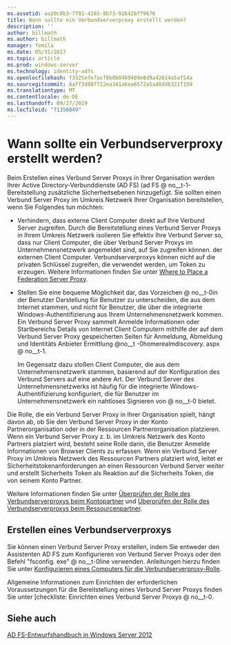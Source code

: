 ```yaml
---
ms.assetid: aa20c8b3-7f01-4165-8b73-92642bff9676
title: Wann sollte ein Verbundserverproxy erstellt werden?
description: ''
author: billmath
ms.author: billmath
manager: femila
ms.date: 05/31/2017
ms.topic: article
ms.prod: windows-server
ms.technology: identity-adfs
ms.openlocfilehash: f3325efe7acf8b0b0469489e8d9a42614a5af54a
ms.sourcegitcommit: 6aff3d88ff22ea141a6ea6572a5ad8dd6321f199
ms.translationtype: MT
ms.contentlocale: de-DE
ms.lasthandoff: 09/27/2019
ms.locfileid: "71358849"
---
```

# <a name="when-to-create-a-federation-server-proxy"></a>Wann sollte ein Verbundserverproxy erstellt werden?

Beim Erstellen eines Verbund Server Proxys in Ihrer Organisation werden Ihrer Active Directory-Verbunddienste (AD FS) \(ad FS @ no__t-1-Bereitstellung zusätzliche Sicherheitsebenen hinzugefügt. Sie sollten einen Verbund Server Proxy im Umkreis Netzwerk Ihrer Organisation bereitstellen, wenn Sie Folgendes tun möchten:  
  
-   Verhindern, dass externe Client Computer direkt auf Ihre Verbund Server zugreifen. Durch die Bereitstellung eines Verbund Server Proxys in Ihrem Umkreis Netzwerk isolieren Sie effektiv Ihre Verbund Server so, dass nur Client Computer, die über Verbund Server Proxys im Unternehmensnetzwerk angemeldet sind, auf Sie zugreifen können. der externen Client Computer. Verbundserverproxys können nicht auf die privaten Schlüssel zugreifen, die verwendet werden, um Token zu erzeugen. Weitere Informationen finden Sie unter [Where to Place a Federation Server Proxy](Where-to-Place-a-Federation-Server-Proxy.md).  
  
-   Stellen Sie eine bequeme Möglichkeit dar, das Vorzeichen @ no__t-0in der Benutzer Darstellung für Benutzer zu unterscheiden, die aus dem Internet stammen, und nicht für Benutzer, die über die integrierte Windows-Authentifizierung aus Ihrem Unternehmensnetzwerk kommen. Ein Verbund Server Proxy sammelt Anmelde Informationen oder Startbereichs Details von Internet Client Computern mithilfe der auf dem Verbund Server Proxy gespeicherten Seiten für Anmeldung, Abmeldung und Identitäts Anbieter Ermittlung @no__t -0homerealmdiscovery. aspx @ no__t-1.  
  
    Im Gegensatz dazu stoßen Client Computer, die aus dem Unternehmensnetzwerk stammen, basierend auf der Konfiguration des Verbund Servers auf eine andere Art. Der Verbund Server des Unternehmensnetzwerks ist häufig für die integrierte Windows-Authentifizierung konfiguriert, die für Benutzer im Unternehmensnetzwerk ein nahtloses Signieren von @ no__t-0 bietet.  
  
Die Rolle, die ein Verbund Server Proxy in Ihrer Organisation spielt, hängt davon ab, ob Sie den Verbund Server Proxy in der Konto Partnerorganisation oder in der Ressourcen Partnerorganisation platzieren. Wenn ein Verbund Server Proxy z. b. im Umkreis Netzwerk des Konto Partners platziert wird, besteht seine Rolle darin, die Benutzer Anmelde Informationen von Browser Clients zu erfassen. Wenn ein Verbund Server Proxy im Umkreis Netzwerk des Ressourcen Partners platziert wird, leitet er Sicherheitstokenanforderungen an einen Ressourcen Verbund Server weiter und erstellt Sicherheits Token als Reaktion auf die Sicherheits Token, die von seinem Konto Partner.  
  
Weitere Informationen finden Sie unter [Überprüfen der Rolle des Verbundserverproxys beim Kontopartner](Review-the-Role-of-the-Federation-Server-Proxy-in-the-Account-Partner.md) und [Überprüfen der Rolle des Verbundserverproxys beim Ressourcenpartner](Review-the-Role-of-the-Federation-Server-Proxy-in-the-Resource-Partner.md).  
  
## <a name="how-to-create-a-federation-server-proxy"></a>Erstellen eines Verbundserverproxys  
Sie können einen Verbund Server Proxy erstellen, indem Sie entweder den Assistenten AD FS zum Konfigurieren von Verbund Server Proxys oder den Befehl "fsconfig. exe" @ no__t-0line verwenden. Anleitungen hierzu finden Sie unter [Konfigurieren eines Computers für die Verbundserverproxy-Rolle](../../ad-fs/deployment/Configure-a-Computer-for-the-Federation-Server-Proxy-Role.md).  
  
Allgemeine Informationen zum Einrichten der erforderlichen Voraussetzungen für die Bereitstellung eines Verbund Server Proxys finden Sie unter [checkliste: Einrichten eines Verbund Server Proxys @ no__t-0.  
  
## <a name="see-also"></a>Siehe auch
[AD FS-Entwurfshandbuch in Windows Server 2012](AD-FS-Design-Guide-in-Windows-Server-2012.md)
